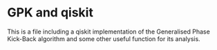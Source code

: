 # GPK and qiskit

This is a file including a qiskit implementation of the Generalised Phase Kick-Back algorithm and some other useful function for its analysis.
